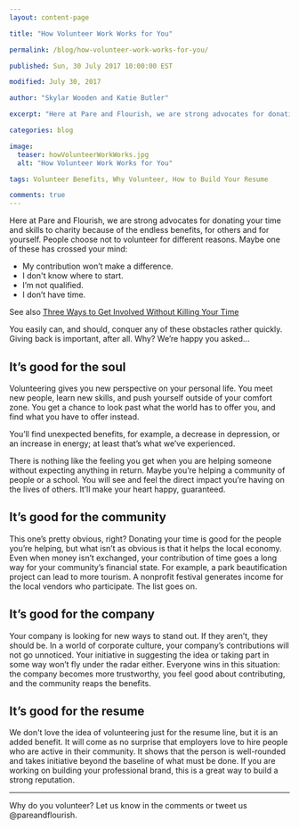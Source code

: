 ```yaml
---
layout: content-page

title: "How Volunteer Work Works for You"

permalink: /blog/how-volunteer-work-works-for-you/

published: Sun, 30 July 2017 10:00:00 EST

modified: July 30, 2017

author: "Skylar Wooden and Katie Butler"

excerpt: "Here at Pare and Flourish, we are strong advocates for donating your time and skills to charity because of the endless benefits, for others and for yourself."

categories: blog

image:
  teaser: howVolunteerWorkWorks.jpg
  alt: "How Volunteer Work Works for You"

tags: Volunteer Benefits, Why Volunteer, How to Build Your Resume

comments: true
---
```


Here at Pare and Flourish, we are strong advocates for donating your time and skills to charity because of the endless benefits, for others and for yourself. People choose not to volunteer for different reasons. Maybe one of these has crossed your mind:

<ul>
  <li>My contribution won’t make a difference.</li>
  <li>I don't know where to start. </li>
  <li>I’m not qualified.</li>
  <li>I don’t have time.</li>
</ul>

See also <a href="{{site.url}}/blog/three-ways-to-get-involved-without-killing-your-time/">Three Ways to Get Involved Without Killing Your Time</a>

You easily can, and should, conquer any of these obstacles rather quickly. Giving back is important, after all. Why? We’re happy you asked...

## It’s good for the soul

Volunteering gives you new perspective on your personal life. You meet new people, learn new skills, and push yourself outside of your comfort zone. <span class="boldText">You get a chance to look past what the world has to offer you, and find what you have to offer instead.</span>

You’ll find unexpected benefits, for example, a decrease in depression, or an increase in energy; at least that’s what we’ve experienced.

There is nothing like the feeling you get when you are helping someone without expecting anything in return. Maybe you’re helping a community of people or a school. You will see and feel the direct impact you’re having on the lives of others. It’ll make your heart happy, guaranteed. 

## It’s good for the community

This one’s pretty obvious, right? Donating your time is good for the people you’re helping, but what isn’t as obvious is that it helps the local economy. <span class="boldText">Even when money isn’t exchanged, your contribution of time goes a long way for your community’s financial state.</span> For example, a park beautification project can lead to more tourism. A nonprofit festival generates income for the local vendors who participate. The list goes on.

## It’s good for the company

Your company is looking for new ways to stand out. If they aren’t, they should be. In a world of corporate culture, your company’s contributions will not go unnoticed. Your initiative in suggesting the idea or taking part in some way won’t fly under the radar either. <span class="boldText">Everyone wins in this situation: the company becomes more trustworthy, you feel good about contributing, and the community reaps the benefits.</span>

## It’s good for the resume

We don't love the idea of volunteering just for the resume line, but it is an added benefit. It will come as no surprise that employers love to hire people who are active in their community. <span class="boldText">It shows that the person is well-rounded and takes initiative beyond the baseline of what must be done.</span> If you are working on building your professional brand, this is a great way to build a strong reputation.

<hr class="secondary">

Why do you volunteer? Let us know in the comments or tweet us @pareandflourish. 